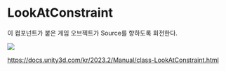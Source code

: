 # LookAtConstraint

이 컴포넌트가 붙은 게임 오브젝트가 Source를 향하도록 회전한다.

![](2023-05-01-17-02-18.png)

https://docs.unity3d.com/kr/2023.2/Manual/class-LookAtConstraint.html